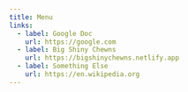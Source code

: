 ```yaml
---
title: Menu
links:
  - label: Google Doc
    url: https://google.com
  - label: Big Shiny Chewns
    url: https://bigshinychewns.netlify.app
  - label: Something Else
    url: https://en.wikipedia.org
---
```

